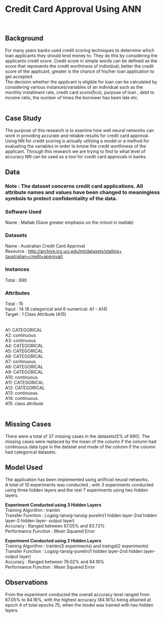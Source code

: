 # Credit Card Approval Using ANN
<br>

## Background

For many years banks used credit scoring techniques to determine which loan applicants they should lend money to. They do this by considering the applicants credit score. Credit score in simple words can be defined as the score that represents the credit worthiness of individual; better the credit score of the applicant, greater is the chance of his/her loan application to get accepted. 
<br> The decision whether the applicant is eligible for loan can be calculated by considering various instances/variables of an individual such as the monthly installment rate, credit card score(fico), purpose of loan , debt to income ratio, the number of times the borrower has been late etc.
<br> <br> 

## Case Study

The purpose of this research is to examine how well neural networks can work in providing accurate and reliable results for credit card approval. Using NN for credit scoring is actually utilizing a model or a method for evaluating the variables in order to kmow the credit worthiness of the applicant. Through this research we are trying to find to what level of accuracy NN can be used as a tool for credit card approvals in banks. 


## Data

### Note : The dataset concerns credit card applications. All attribute names and values have been changed to meaningless symbols to protect confidentiality of the data.

### Software Used

Name : Matlab (Gave greater emphasis on the nntool in matlab) <br>

### Datasets 

Name : Australian Credit Card Approval <br>
Resource : <a href = "http://archive.ics.uci.edu/ml/datasets/statlog+(australian+credit+approval)">http://archive.ics.uci.edu/ml/datasets/statlog+(australian+credit+approval)</a><br>

### Instances 

Total : 690

### Attributes 

Total :  15 <br> 
Input :  14 (8 categorical and 6 numerical: A1 - A14) <br>
Target : 1 Class Attribute (A15) <br><br><br>
A1: CATEGORICAL <br>
A2: continuous <br>
A3: continuous <br>
A4: CATEGORICAL <br>
A5: CATEGORICAL <br>
A6: CATEGORICAL <br>
A7: continuous.<br>
A8: CATEGORICAL <br>
A9: CATEGORICAL <br>
A10: continuous.<br>
A11: CATEGORICAL <br>
A12: CATEGORICAL <br>
A13: continuous.<br>
A14: continuous.<br>
A15: class attribute <br>
<br>

## Missing Cases 

There were a total of 37 missing cases in the datasets(5% of 690). The missing cases were replaced by the mean of the column if the column had continuous data type in the dataset and mode of the column if the column had categorical datasets.

## Model Used

The application has been implemented using artificial neural networks. <br>
A total of 10 experiments was conducted ; with 3 experiments conducted using three hidden layers and the rest 7 experiments using two hidden layers. 
<br>

<strong> Experiment Conducted using 3 Hidden Layers</strong><br>
Training Algorithm : trainlm
<br>
Transfer Function : Logsig-tansig-tansig-purelin(1 hidden layer-2nd hidden layer-3 hidden layer- output layer)<br>
Accuracy :  Ranged between 67.05% and 83.72% <br>
Performance Function : Mean Squared Error<br>

<strong> Experiment Conducted using 2 Hidden Layers</strong><br>
Training Algorithm : trainlm(5 experiments) and traingd(2 experiments)
<br>
Transfer Function : Logsig-tansig-purelin(1 hidden layer-2nd hidden layer- output layer)<br>
Accuracy :  Ranged between 76.02% and 84.16% <br>
Performance Function : Mean Squared Error<br>

## Observations

From the experiment conducted the overall accuracy level ranged from 67.05% to 84.16%, with the highest accuracy (84.16%) being attained at epoch 4 of total epochs 75; when the model was trained with two hidden layers. 

